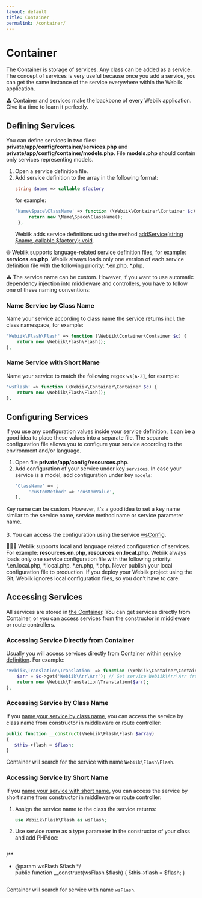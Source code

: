 ```yaml
---
layout: default
title: Container
permalink: /container/
---
```

# Container
The Container is storage of services. Any class can be added as a service. The concept of services is very useful because once you add a service, you can get the same instance of the service everywhere within the Webiik application.

⚠️ Container and services make the backbone of every Webiik application. Give it a time to learn it perfectly.  

## Defining Services
You can define services in two files: **private/app/config/container/services.php** and **private/app/config/container/models.php**. File&nbsp;**models.php** should contain only services representing models.

1. Open a service definition file.
2. Add service definition to the array in the following format: 
   ```php
   string $name => callable $factory
   ```
   for example:
   ```php
   'Name\Space\ClassName' => function (\Webiik\Container\Container $c) {
        return new \Name\Space\ClassName();
    },
   ```
   Webiik adds service definitions using the method [addService(string $name, callable $factory): void](https://github.com/webiik/components/blob/master/src/Webiik/Container/README.md#addservice).
   
🌐 Webiik supports language-related service definition files, for example: **services.en.php**. Webiik always loads only one version of each service definition file with the following priority: *.en.php, *.php.
   
⚠️ The service name can be custom. However, if you want to use automatic dependency injection into middleware and controllers, you have to follow one of these naming conventions: 

### Name Service by Class Name
Name your service according to class name the service returns incl. the class namespace, for example:
```php
'Webiik\Flash\Flash' => function (\Webiik\Container\Container $c) {
    return new \Webiik\Flash\Flash();
},
```

### Name Service with Short Name
Name your service to match the following regex `ws[A-Z]`, for example:
```php
'wsFlash' => function (\Webiik\Container\Container $c) {
    return new \Webiik\Flash\Flash();
},
```

## Configuring Services
If you use any configuration values inside your service definition, it can be a good idea to place these values into a separate file. The separate configuration file allows you to configure your service according to the environment and/or language.

1. Open file **private/app/config/resources.php**.
2. Add configuration of your service under key `services`. In case your service is a model, add configuration under key `models`:
   ```php
   'ClassName' => [
        'customMethod' => 'customValue',
   ],
   ```
Key name can be custom. However, it's a good idea to set a key name similar to the service name, service method name or service parameter name.<br/><br/>
3. You can access the configuration using the service [wsConfig](/ws-config).

👨‍💻🌐 Webiik supports local and language related configuration of services. For example: **resources.en.php**, **resources.en.local.php**. Webiik always loads only one service configuration file with the following priority: *.en.local.php, *.local.php, *.en.php, *.php. Never publish your local configuration file to production. If you deploy your Webiik project using the Git, Webiik ignores local configuration files, so you don’t have to care.
   
## Accessing Services
All services are stored in [the Container](https://github.com/webiik/components/blob/master/src/Webiik/Container). You can get services directly from Container, or you can access services from the constructor in middleware or route controllers.

### Accessing Service Directly from Container
Usually you will access services directly from Container within [service definition](#defining-services). For example:
```php
'Webiik\Translation\Translation' => function (\Webiik\Container\Container $c) {
    $arr = $c->get('Webiik\Arr\Arr'); // Get service Webiik\Arr\Arr from Container
    return new \Webiik\Translation\Translation($arr);   
},
```

### Accessing Service by Class Name
If you [name your service by class name](#naming-services), you can access the service by class name from constructor in middleware or route controller:
```php
public function __construct(\Webiik\Flash\Flash $array)
{
   $this->flash = $flash;
}
```
Container will search for the service with name `Webiik\Flash\Flash`.
   
### Accessing Service by Short Name
If you [name your service with short name](#naming-services), you can access the service by short name from constructor in middleware or route controller:
1. Assign the service name to the class the service returns:
   ```php
   use Webiik\Flash\Flash as wsFlash;
   ```
2. Use service name as a type parameter in the constructor of your class and add PHPdoc:   
   ```php
/**
* @param wsFlash $flash
*/   
   public function __construct(wsFlash $flash)
   {
       $this->flash = $flash;
   }
   ```
Container will search for service with name `wsFlash`.